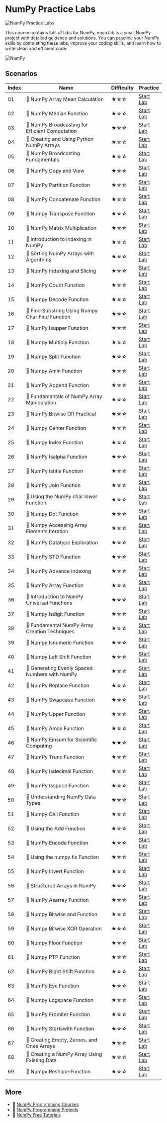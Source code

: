 # NumPy Practice Labs

![NumPy Practice Labs](https://cover-creator.appbot.io/numpy-practice-labs.png)

This course contains lots of labs for NumPy, each lab is a small NumPy project with detailed guidance and solutions. You can practice your NumPy skills by completing these labs, improve your coding skills, and learn how to write clean and efficient code.

![NumPy](https://img.shields.io/badge/NumPy-whitesmoke?style=for-the-badge&logo=numpy)


## Scenarios

|   Index | Name                                            | Difficulty   | Practice                                                            |
|---------|-------------------------------------------------|--------------|---------------------------------------------------------------------|
|      01 | 📖 NumPy Array Mean Calculation                  | ★☆☆          | <a target='_blank' href='https://labex.io/labs/86481'>Start Lab</a> |
|      02 | 📖 NumPy Median Function                         | ★☆☆          | <a target='_blank' href='https://labex.io/labs/86483'>Start Lab</a> |
|      03 | 📖 NumPy Broadcasting for Efficient Computation  | ★☆☆          | <a target='_blank' href='https://labex.io/labs/85702'>Start Lab</a> |
|      04 | 📖 Creating and Using Python NumPy Arrays        | ★☆☆          | <a target='_blank' href='https://labex.io/labs/86402'>Start Lab</a> |
|      05 | 📖 NumPy Broadcasting Fundamentals               | ★☆☆          | <a target='_blank' href='https://labex.io/labs/86412'>Start Lab</a> |
|      06 | 📖 NumPy Copy and View                           | ★☆☆          | <a target='_blank' href='https://labex.io/labs/86421'>Start Lab</a> |
|      07 | 📖 NumPy Partition Function                      | ★☆☆          | <a target='_blank' href='https://labex.io/labs/86489'>Start Lab</a> |
|      08 | 📖 NumPy Concatenate Function                    | ★☆☆          | <a target='_blank' href='https://labex.io/labs/86420'>Start Lab</a> |
|      09 | 📖 Numpy Transpose Function                      | ★☆☆          | <a target='_blank' href='https://labex.io/labs/86512'>Start Lab</a> |
|      10 | 📖 NumPy Matrix Multiplication                   | ★☆☆          | <a target='_blank' href='https://labex.io/labs/86479'>Start Lab</a> |
|      11 | 📖 Introduction to Indexing in NumPy             | ★☆☆          | <a target='_blank' href='https://labex.io/labs/85699'>Start Lab</a> |
|      12 | 📖 Sorting NumPy Arrays with Algorithms          | ★☆☆          | <a target='_blank' href='https://labex.io/labs/86500'>Start Lab</a> |
|      13 | 📖 NumPy Indexing and Slicing                    | ★☆☆          | <a target='_blank' href='https://labex.io/labs/86452'>Start Lab</a> |
|      14 | 📖 NumPy Count Function                          | ★☆☆          | <a target='_blank' href='https://labex.io/labs/86423'>Start Lab</a> |
|      15 | 📖 Numpy Decode Function                         | ★☆☆          | <a target='_blank' href='https://labex.io/labs/86427'>Start Lab</a> |
|      16 | 📖 Find Substring Using Numpy Char Find Function | ★☆☆          | <a target='_blank' href='https://labex.io/labs/86437'>Start Lab</a> |
|      17 | 📖 NumPy Isupper Function                        | ★☆☆          | <a target='_blank' href='https://labex.io/labs/86467'>Start Lab</a> |
|      18 | 📖 Numpy Multiply Function                       | ★☆☆          | <a target='_blank' href='https://labex.io/labs/86485'>Start Lab</a> |
|      19 | 📖 Numpy Split Function                          | ★☆☆          | <a target='_blank' href='https://labex.io/labs/86502'>Start Lab</a> |
|      20 | 📖 Numpy Amin Function                           | ★☆☆          | <a target='_blank' href='https://labex.io/labs/86389'>Start Lab</a> |
|      21 | 📖 NumPy Append Function                         | ★☆☆          | <a target='_blank' href='https://labex.io/labs/86391'>Start Lab</a> |
|      22 | 📖 Fundamentals of NumPy Array Manipulation      | ★☆☆          | <a target='_blank' href='https://labex.io/labs/85703'>Start Lab</a> |
|      23 | 📖 NumPy Bitwise OR Practical                    | ★☆☆          | <a target='_blank' href='https://labex.io/labs/86408'>Start Lab</a> |
|      24 | 📖 Numpy Center Function                         | ★☆☆          | <a target='_blank' href='https://labex.io/labs/86416'>Start Lab</a> |
|      25 | 📖 Numpy Index Function                          | ★☆☆          | <a target='_blank' href='https://labex.io/labs/86450'>Start Lab</a> |
|      26 | 📖 NumPy Isalpha Function                        | ★☆☆          | <a target='_blank' href='https://labex.io/labs/86456'>Start Lab</a> |
|      27 | 📖 NumPy Istitle Function                        | ★☆☆          | <a target='_blank' href='https://labex.io/labs/86466'>Start Lab</a> |
|      28 | 📖 NumPy Join Function                           | ★☆☆          | <a target='_blank' href='https://labex.io/labs/86470'>Start Lab</a> |
|      29 | 📖 Using the NumPy char.lower Function           | ★☆☆          | <a target='_blank' href='https://labex.io/labs/86477'>Start Lab</a> |
|      30 | 📖 Numpy Dot Function                            | ★☆☆          | <a target='_blank' href='https://labex.io/labs/86429'>Start Lab</a> |
|      31 | 📖 Numpy Accessing Array Elements Iteration      | ★☆☆          | <a target='_blank' href='https://labex.io/labs/86381'>Start Lab</a> |
|      32 | 📖 NumPy Datatype Exploration                    | ★☆☆          | <a target='_blank' href='https://labex.io/labs/86425'>Start Lab</a> |
|      33 | 📖 NumPy STD Function                            | ★☆☆          | <a target='_blank' href='https://labex.io/labs/86508'>Start Lab</a> |
|      34 | 📖 NumPy Advance Indexing                        | ★☆☆          | <a target='_blank' href='https://labex.io/labs/86385'>Start Lab</a> |
|      35 | 📖 NumPy Array Function                          | ★☆☆          | <a target='_blank' href='https://labex.io/labs/86400'>Start Lab</a> |
|      36 | 📖 Introduction to NumPy Universal Functions     | ★☆☆          | <a target='_blank' href='https://labex.io/labs/85705'>Start Lab</a> |
|      37 | 📖 Numpy Isdigit Function                        | ★☆☆          | <a target='_blank' href='https://labex.io/labs/86460'>Start Lab</a> |
|      38 | 📖 Fundamental NumPy Array Creation Techniques   | ★☆☆          | <a target='_blank' href='https://labex.io/labs/85698'>Start Lab</a> |
|      39 | 📖 Numpy Isnumeric Function                      | ★☆☆          | <a target='_blank' href='https://labex.io/labs/86462'>Start Lab</a> |
|      40 | 📖 Numpy Left Shift Function                     | ★☆☆          | <a target='_blank' href='https://labex.io/labs/86471'>Start Lab</a> |
|      41 | 📖 Generating Evenly Spaced Numbers with NumPy   | ★☆☆          | <a target='_blank' href='https://labex.io/labs/86473'>Start Lab</a> |
|      42 | 📖 NumPy Replace Function                        | ★☆☆          | <a target='_blank' href='https://labex.io/labs/86494'>Start Lab</a> |
|      43 | 📖 NumPy Swapcase Function                       | ★☆☆          | <a target='_blank' href='https://labex.io/labs/86510'>Start Lab</a> |
|      44 | 📖 NumPy Upper Function                          | ★☆☆          | <a target='_blank' href='https://labex.io/labs/86516'>Start Lab</a> |
|      45 | 📖 NumPy Amax Function                           | ★☆☆          | <a target='_blank' href='https://labex.io/labs/86387'>Start Lab</a> |
|      46 | 📖 NumPy Einsum for Scientific Computing         | ★★☆          | <a target='_blank' href='https://labex.io/labs/4991'>Start Lab</a>  |
|      47 | 📖 NumPy Trunc Function                          | ★☆☆          | <a target='_blank' href='https://labex.io/labs/86514'>Start Lab</a> |
|      48 | 📖 NumPy Isdecimal Function                      | ★☆☆          | <a target='_blank' href='https://labex.io/labs/86458'>Start Lab</a> |
|      49 | 📖 NumPy Isspace Function                        | ★☆☆          | <a target='_blank' href='https://labex.io/labs/86464'>Start Lab</a> |
|      50 | 📖 Understanding NumPy Data Types                | ★☆☆          | <a target='_blank' href='https://labex.io/labs/85701'>Start Lab</a> |
|      51 | 📖 Numpy Ceil Function                           | ★☆☆          | <a target='_blank' href='https://labex.io/labs/86414'>Start Lab</a> |
|      52 | 📖 Using the Add Function                        | ★☆☆          | <a target='_blank' href='https://labex.io/labs/86383'>Start Lab</a> |
|      53 | 📖 NumPy Encode Function                         | ★☆☆          | <a target='_blank' href='https://labex.io/labs/86433'>Start Lab</a> |
|      54 | 📖 Using the numpy.fix Function                  | ★☆☆          | <a target='_blank' href='https://labex.io/labs/86439'>Start Lab</a> |
|      55 | 📖 NumPy Invert Function                         | ★☆☆          | <a target='_blank' href='https://labex.io/labs/86454'>Start Lab</a> |
|      56 | 📖 Structured Arrays in NumPy                    | ★☆☆          | <a target='_blank' href='https://labex.io/labs/85704'>Start Lab</a> |
|      57 | 📖 NumPy Asarray Function                        | ★☆☆          | <a target='_blank' href='https://labex.io/labs/86404'>Start Lab</a> |
|      58 | 📖 Numpy Bitwise and Function                    | ★☆☆          | <a target='_blank' href='https://labex.io/labs/86406'>Start Lab</a> |
|      59 | 📖 Numpy Bitwise XOR Operation                   | ★☆☆          | <a target='_blank' href='https://labex.io/labs/86410'>Start Lab</a> |
|      60 | 📖 Numpy Floor Function                          | ★☆☆          | <a target='_blank' href='https://labex.io/labs/86441'>Start Lab</a> |
|      61 | 📖 Numpy PTP Function                            | ★☆☆          | <a target='_blank' href='https://labex.io/labs/86491'>Start Lab</a> |
|      62 | 📖 NumPy Right Shift Function                    | ★☆☆          | <a target='_blank' href='https://labex.io/labs/86498'>Start Lab</a> |
|      63 | 📖 NumPy Eye Function                            | ★☆☆          | <a target='_blank' href='https://labex.io/labs/86435'>Start Lab</a> |
|      64 | 📖 Numpy Logspace Function                       | ★☆☆          | <a target='_blank' href='https://labex.io/labs/86475'>Start Lab</a> |
|      65 | 📖 NumPy Fromiter Function                       | ★☆☆          | <a target='_blank' href='https://labex.io/labs/86445'>Start Lab</a> |
|      66 | 📖 NumPy Startswith Function                     | ★☆☆          | <a target='_blank' href='https://labex.io/labs/86506'>Start Lab</a> |
|      67 | 📖 Creating Empty, Zeroes, and Ones Arrays       | ★☆☆          | <a target='_blank' href='https://labex.io/labs/86395'>Start Lab</a> |
|      68 | 📖 Creating a NumPy Array Using Existing Data    | ★☆☆          | <a target='_blank' href='https://labex.io/labs/86398'>Start Lab</a> |
|      69 | 📖 Numpy Reshape Function                        | ★☆☆          | <a target='_blank' href='https://labex.io/labs/86496'>Start Lab</a> |

## More

- 🔗 [NumPy Programming Courses](https://github.com/labex-labs/awesome-programming-courses)
- 🔗 [NumPy Programming Projects](https://github.com/labex-labs/awesome-programming-projects)
- 🔗 [NumPy Free Tutorials](https://github.com/labex-labs/numpy-free-tutorials)

